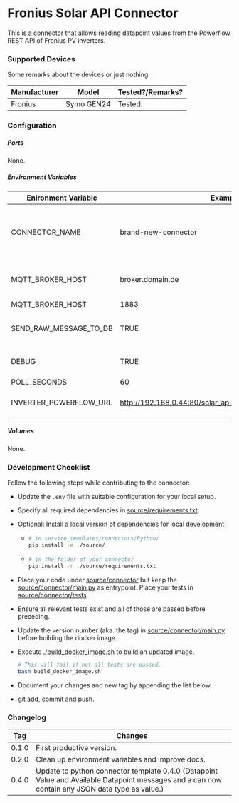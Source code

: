 # Fronius Solar API Connector

This is a connector that allows reading datapoint values from the Powerflow REST API of Fronius PV inverters.



### Supported Devices

Some remarks about the devices or just nothing.

| Manufacturer | Model      | Tested?/Remarks? |
| ------------ | ---------- | ---------------- |
| Fronius      | Symo GEN24 | Tested.          |



### Configuration

##### Ports

None.

##### Environment Variables

| Enironment Variable    | Example  Value                                               | Usage/Remarks                                                |
| ---------------------- | ------------------------------------------------------------ | ------------------------------------------------------------ |
| CONNECTOR_NAME         | brand-new-connector                                          | The name of the connector. Must be unique and is used to compute the MQTT topics. Use all lowercase chars and only dashes for separation to prevent clashes with Dockers internal name resolution system. |
| MQTT_BROKER_HOST       | broker.domain.de                                             | The DNS name or IP address of the MQTT broker. `localhost` will not work, use the full DNS name of the host machine instead. |
| MQTT_BROKER_HOST       | 1883                                                         | The port of the MQTT broker.                                 |
| SEND_RAW_MESSAGE_TO_DB | TRUE                                                         | If set to `TRUE` (that is a string of capital letters) will publish all received raw messages on topic `${CONNECTOR_NAME}/raw_message_to_db` |
| DEBUG                  | TRUE                                                         | If == "TRUE" (i.e. the string) will set the loglevel of the connector the logging.DEBUG. Else is logging.INFO. |
| POLL_SECONDS           | 60                                                           | The period of polling the inverter.                          |
| INVERTER_POWERFLOW_URL | http://192.168.0.44:80/solar_api/v1/GetPowerFlowRealtimeData.fcgi | The URL of the Powerflow API, including IP address (or DNS name), port and HTTP path. |

##### Volumes

None.



### Development Checklist

Follow the following steps while contributing to the connector:

* Update the `.env` file with suitable configuration for your local setup.

* Specify all required dependencies in [source/requirements.txt](source/requirements.txt).

* Optional: Install a local version of dependencies for local development:

  * ```bash
    # in service_templates/connectors/Python/
    pip install -e ./source/
    ```

  * ```bash
    # in the folder of your connector
    pip install -r ./source/requirements.txt
    ```

* Place your code under [source/connector](./source/connector) but keep the [source/connector/main.py](./source/connector/main.py) as entrypoint. Place your tests in [source/connector/tests](./source/connector/tests).

* Ensure all relevant tests exist and all of those are passed before preceding. 

* Update the version number (aka. the tag) in [source/connector/main.py](./source/connector/main.py) before building the docker image. 

* Execute [./build_docker_image.sh](./build_docker_image.sh) to build an updated image. 

  ```bash
  # This will fail if not all tests are passed.
  bash build_docker_image.sh
  ```

* Document your changes and new tag by appending the list below.

* git add, commit and push.



### Changelog

| Tag   | Changes                                                      |
| ----- | ------------------------------------------------------------ |
| 0.1.0 | First productive version.                                    |
| 0.2.0 | Clean up environment variables and improve docs.             |
| 0.4.0 | Update to python connector template 0.4.0 (Datapoint Value and Available Datapoint messages and a can now contain any JSON data type as value.) |